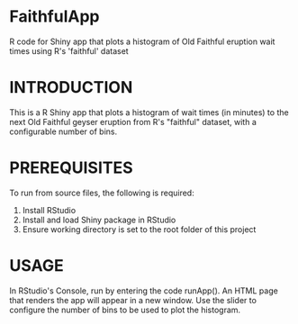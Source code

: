 FaithfulApp
===========

R code for Shiny app that plots a histogram of Old Faithful eruption wait times using R's 'faithful' dataset



INTRODUCTION
===========

This is a R Shiny app that plots a histogram of wait times (in minutes) to the next Old Faithful geyser eruption from R's "faithful" dataset, with a configurable number of bins.



PREREQUISITES
===========

To run from source files, the following is required:
1) Install RStudio
2) Install and load Shiny package in RStudio
3) Ensure working directory is set to the root folder of this project



USAGE
===========

In RStudio's Console, run by entering the code runApp().  An HTML page that renders the app will appear in a new window.
Use the slider to configure the number of bins to be used to plot the histogram.
